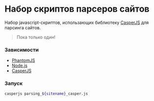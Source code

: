 # Набор скриптов парсеров сайтов

Набор javascript-скриптов, использающих библиотеку [CasperJS](http://casperjs.org/) для парсинга сайтов.

> Пока только один!

### Зависимости

- [PhantomJS](http://phantomjs.org/)
- [Node.js](https://nodejs.org/en/)
- [CasperJS](http://casperjs.org/)

### Запуск

```sh
casperjs parsing_${sitename}_casper.js
```